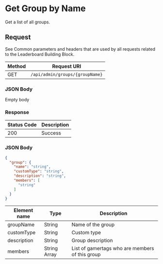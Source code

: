 # Get Group by Name

Get a list of all groups.

## Request

See Common parameters and headers that are used by all requests related to the Leaderboard Building Block.

Method  | Request URI
------- | -----------
GET     | `/api/admin/groups/{groupName}`

### JSON Body

Empty body

### Response

| Status Code | Description |
|-------------|-------------|
|200|Success|

### JSON Body

```json
{
  "group": {
    "name": "string",
    "customType": "string",
    "description": "string",
    "members": [
      "string"
    ]
  }
}
```

Element name        | Type       | Description
--------------------|------------|-------------
groupName|String|Name of the group
customType|String|Custom type
description|String|Group description
members|String Array|List of gamertags who are members of this group

